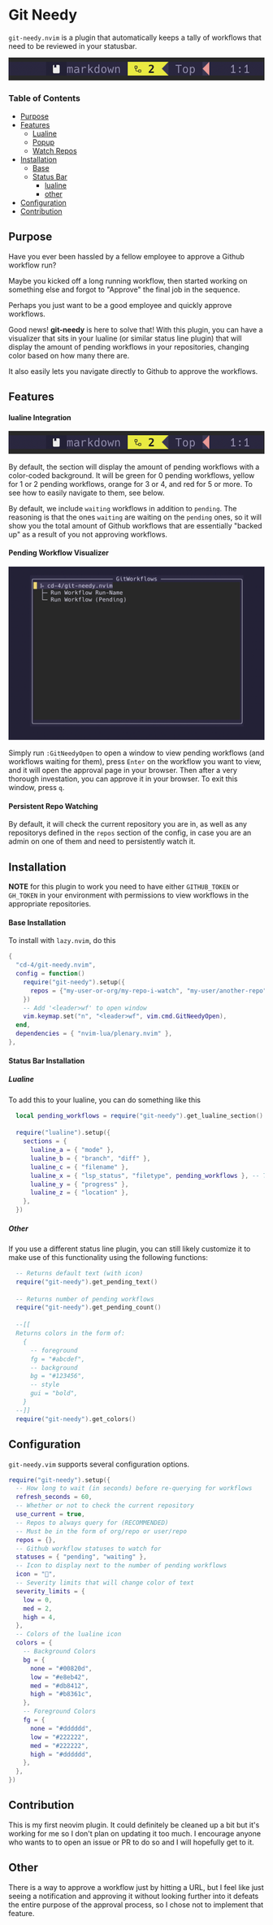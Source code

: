 # Git Needy

`git-needy.nvim` is a plugin that automatically keeps a tally of workflows that need to be reviewed in your statusbar.

![alt text](./lualine.png)

### Table of Contents

- [Purpose](#purpose)
- [Features](#features)
  - [Lualine](#lualine-integration)
  - [Popup](#pending-workflow-visualizer)
  - [Watch Repos](#persistent-repo-watching)
- [Installation](#installation)
  - [Base](#base-installation)
  - [Status Bar](#status-bar-installation)
    - [lualine](#lualine)
    - [other](#other)
- [Configuration](#configuration)
- [Contribution](#contribution)


## Purpose

Have you ever been hassled by a fellow employee to approve a Github workflow run?

Maybe you kicked off a long running workflow, then started working on something else and forgot to "Approve" the final job in the sequence.

Perhaps you just want to be a good employee and quickly approve workflows.

Good news! **git-needy** is here to solve that! With this plugin, you can have a visualizer that sits in your lualine (or similar status line plugin) that will display the amount of pending workflows in your repositories, changing color based on how many there are.

It also easily lets you navigate directly to Github to approve the workflows.

## Features

#### lualine Integration

![alt text](./lualine.png)

By default, the section will display the amount of pending workflows with a color-coded background. It will be green for 0 pending workflows, yellow for 1 or 2 pending workflows, orange for 3 or 4, and red for 5 or more. To see how to easily navigate to them, see below.

By default, we include `waiting` workflows in addition to `pending`. The reasoning is that the ones `waiting` are waiting on the `pending` ones, so it will show you the total amount of Github workflows that are essentially "backed up" as a result of you not approving workflows.


#### Pending Workflow Visualizer

![alt text](./popup.png)

Simply run `:GitNeedyOpen` to open a window to view pending workflows (and workflows waiting for them), press `Enter` on the workflow you want to view, and it will open the approval page in your browser. Then after a very thorough investation, you can approve it in your browser. To exit this window, press `q`.

#### Persistent Repo Watching

By default, it will check the current repository you are in, as well as any repositorys defined in the `repos` section of the config, in case you are an admin on one of them and need to persistently watch it.

## Installation

**NOTE** for this plugin to work you need to have either `GITHUB_TOKEN` or `GH_TOKEN` in your environment with permissions to view workflows in the appropriate repositories.

#### Base Installation

To install with `lazy.nvim`, do this

```lua
{
  "cd-4/git-needy.nvim",
  config = function()
    require("git-needy").setup({
      repos = {"my-user-or-org/my-repo-i-watch", "my-user/another-repo"}
    })
    -- Add '<leader>wf' to open window
    vim.keymap.set("n", "<leader>wf", vim.cmd.GitNeedyOpen),
  end,
  dependencies = { "nvim-lua/plenary.nvim" },
},
```

#### Status Bar Installation

##### Lualine

To add this to your lualine, you can do something like this

```lua
  local pending_workflows = require("git-needy").get_lualine_section()

  require("lualine").setup({
    sections = {
      lualine_a = { "mode" },
      lualine_b = { "branch", "diff" },
      lualine_c = { "filename" },
      lualine_x = { "lsp_status", "filetype", pending_workflows }, -- This is where we add it
      lualine_y = { "progress" },
      lualine_z = { "location" },
    },
  })
```

##### Other

If you use a different status line plugin, you can still likely customize it to make use of this functionality using the following functions:

```lua
  -- Returns default text (with icon)
  require("git-needy").get_pending_text()

  -- Returns number of pending workflows
  require("git-needy").get_pending_count()

  --[[
  Returns colors in the form of:
    {
      -- foreground
      fg = "#abcdef",
      -- background
      bg = "#123456",
      -- style
      gui = "bold",
    }
  --]]
  require("git-needy").get_colors()

```

## Configuration

`git-needy.vim` supports several configuration options.

```lua
require("git-needy").setup({
  -- How long to wait (in seconds) before re-querying for workflows
  refresh_seconds = 60,
  -- Whether or not to check the current repository
  use_current = true,
  -- Repos to always query for (RECOMMENDED)
  -- Must be in the form of org/repo or user/repo
  repos = {},
  -- Github workflow statuses to watch for
  statuses = { "pending", "waiting" },
  -- Icon to display next to the number of pending workflows
  icon = "",
  -- Severity limits that will change color of text
  severity_limits = {
    low = 0,
    med = 2,
    high = 4,
  },
  -- Colors of the lualine icon
  colors = {
    -- Background Colors
    bg = {
      none = "#00820d",
      low = "#e8eb42",
      med = "#db8412",
      high = "#b8361c",
    },
    -- Foreground Colors
    fg = {
      none = "#dddddd",
      low = "#222222",
      med = "#222222",
      high = "#dddddd",
    },
  },
})
```

## Contribution

This is my first neovim plugin. It could definitely be cleaned up a bit but it's working for me so I don't plan on updating it too much. I encourage anyone who wants to to open an issue or PR to do so and I will hopefully get to it.

## Other

There is a way to approve a workflow just by hitting a URL, but I feel like just seeing a notification and approving it without looking further into it defeats the entire purpose of the approval process, so I chose not to implement that feature.

